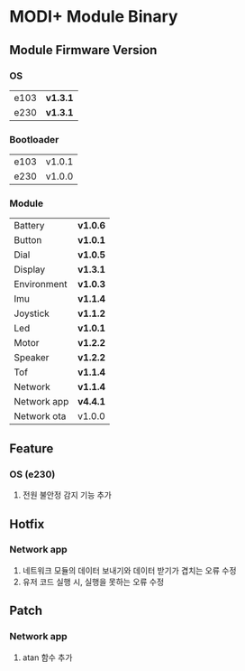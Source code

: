 # MODI+ Module Binary

## Module Firmware Version

### OS
| | |
|:---|:---|
| e103 | **v1.3.1** |
| e230 | **v1.3.1** |

### Bootloader
| | |
|:---|:---|
| e103 | v1.0.1 |
| e230 | v1.0.0 |

### Module
| | |
|:---|:---|
| Battery | **v1.0.6** |
| Button | **v1.0.1** |
| Dial | **v1.0.5** |
| Display | **v1.3.1** |
| Environment | **v1.0.3** |
| Imu | **v1.1.4** |
| Joystick | **v1.1.2** |
| Led | **v1.0.1** |
| Motor | **v1.2.2** |
| Speaker | **v1.2.2** |
| Tof | **v1.1.4** |
| Network | **v1.1.4** |
| Network app | **v4.4.1** |
| Network ota | v1.0.0 |

## Feature

### OS (e230)
1. 전원 불안정 감지 기능 추가

## Hotfix

### Network app
1. 네트워크 모듈의 데이터 보내기와 데이터 받기가 겹치는 오류 수정
2. 유저 코드 실행 시, 실행을 못하는 오류 수정

## Patch

### Network app
1. atan 함수 추가